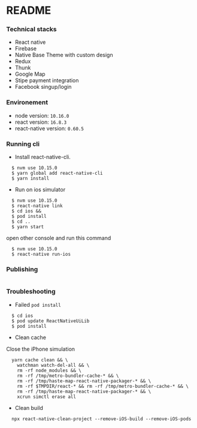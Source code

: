 # README #

### Technical stacks ###
- React native
- Firebase
- Native Base Theme with custom design
- Redux
- Thunk
- Google Map
- Stipe payment integration
- Facebook singup/login

### Environement ###

- node version: `10.16.0`
- react version: `16.8.3`
- react-native version: `0.60.5`

### Running cli ###

- Install react-native-cli.
```shell
  $ nvm use 10.15.0
  $ yarn global add react-native-cli
  $ yarn install
```

- Run on ios simulator
```shell
  $ nvm use 10.15.0
  $ react-native link
  $ cd ios &&
  $ pod install
  $ cd ..
  $ yarn start
```
open other console and run this command
```shell
  $ nvm use 10.15.0
  $ react-native run-ios
```
### Publishing ###

```shell
```

### Troubleshooting

* Failed `pod install`
```
  $ cd ios
  $ pod update ReactNativeUiLib
  $ pod install
```

* Clean cache 

Close the iPhone simulation
```shell
  yarn cache clean && \
    watchman watch-del-all && \
    rm -rf node_modules && \
    rm -rf /tmp/metro-bundler-cache-* && \
    rm -rf /tmp/haste-map-react-native-packager-* && \
    rm -rf $TMPDIR/react-* && rm -rf /tmp/metro-bundler-cache-* && \
    rm -rf /tmp/haste-map-react-native-packager-* && \
    xcrun simctl erase all
```

* Clean build
```
  npx react-native-clean-project --remove-iOS-build --remove-iOS-pods
```